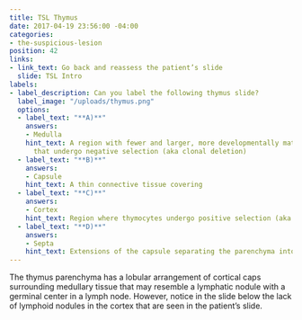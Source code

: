 ```yaml
---
title: TSL Thymus
date: 2017-04-19 23:56:00 -04:00
categories:
- the-suspicious-lesion
position: 42
links:
- link_text: Go back and reassess the patient’s slide
  slide: TSL Intro
labels:
- label_description: Can you label the following thymus slide?
  label_image: "/uploads/thymus.png"
  options:
  - label_text: "**A)**"
    answers:
    - Medulla
    hint_text: A region with fewer and larger, more developmentally mature thymocytes
      that undergo negative selection (aka clonal deletion)
  - label_text: "**B)**"
    answers:
    - Capsule
    hint_text: A thin connective tissue covering
  - label_text: "**C)**"
    answers:
    - Cortex
    hint_text: Region where thymocytes undergo positive selection (aka clonal selection)
  - label_text: "**D)**"
    answers:
    - Septa
    hint_text: Extensions of the capsule separating the parenchyma into lobes
---
```


The thymus parenchyma has a lobular arrangement of cortical caps surrounding medullary tissue that may resemble a lymphatic nodule with a germinal center in a lymph node. However, notice in the slide below the lack of lymphoid nodules in the cortex that are seen in the patient’s slide.